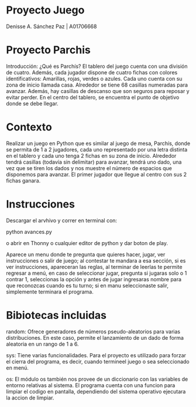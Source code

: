 # Proyecto Juego
Denisse A. Sánchez Paz       | A01706668

# Proyecto Parchis 
Introducción:
¿Qué es Parchís?
El tablero del juego cuenta con una división de cuatro. Además, cada jugador dispone de cuatro fichas con colores identificativos: Amarillas, rojas, verdes o azules. Cada uno cuenta con su zona de inicio llamada casa. Alrededor se tiene 68 casillas numeradas para avanzar. Además, hay casillas de descanso que son seguros para reposar y evitar perder. En el centro del tablero, se encuentra el punto de objetivo donde se debe llegar.

# Contexto
Realizar un juego en Python que es similar al juego de mesa, Parchís, donde se permita de 1 a 2 jugadores, cada uno representado por una letra distinta en el tablero y cada uno tenga 2 fichas en su zona de inicio. Alrededor tendrá casillas (todavía sin delimitar) para avanzar, tendrá uno dado, una vez que se tiren los dados y nos muestre el número de espacios que disponemos para avanzar. El primer jugador que llegue al centro con sus 2 fichas ganara. 

# Instrucciones 
Descargar el arvhivo y correr en terminal con:

python avances.py

o abrir en Thonny o cualquier editor de python y dar boton de play.

Aparece un menu donde te pregunta que quieres hacer, jugar, ver instrucciones o salir de juego; al contestar te mandara a esa sección, si es ver instrucciones, apareceran las reglas, al terminar de leerlas te permite regresar a menú, en caso de seleccionar jugar, pregunta si jugaras solo o 1 contrar 1, seleccionas la opción y antes de jugar ingresaras nombre para que reconozcas cuando es tu turno; si en manu seleccionaste salir, simplemente terminara el programa.

# Bibiotecas incluidas 
random: Ofrece generadores de números pseudo-aleatorios para varias distribuciones. En este caso, permite el lanzamiento de un dado de forma aleatoria en un rango de 1 a 6.

sys: Tiene varias funcionalidades. Para el proyecto es utilizado para forzar el cierra del programa, es decir, cuando termineel juego o sea seleccionado en menú.

os: El módulo os también nos provee de un diccionario con las variables de entorno relativas al sistema. El programa cuenta con una funcion para limpiar el codigo en pantalla, dependiendo del sistema operativo ejecutara la accion de limpiar.
